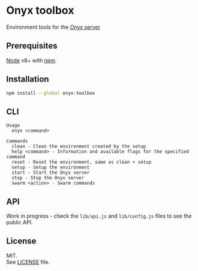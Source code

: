 # Onyx toolbox

Environment tools for the [Onyx server](https://github.com/MainframeHQ/onyx-server)

## Prerequisites

[Node](https://nodejs.org/en/) v8+ with [npm](https://www.npmjs.com/).

## Installation

```sh
npm install --global onyx-toolbox
```

## CLI

```
Usage
  onyx <command>

Commands
  clean - Clean the environment created by the setup
  help <command> - Information and available flags for the specified command
  reset - Reset the environment, same as clean + setup
  setup - Setup the environment
  start - Start the Onyx server
  stop - Stop the Onyx server
  swarm <action> - Swarm commands
```

## API

Work in progress - check the `lib/api.js` and `lib/config.js` files to see the public API.

## License

MIT.\
See [LICENSE](LICENSE) file.
